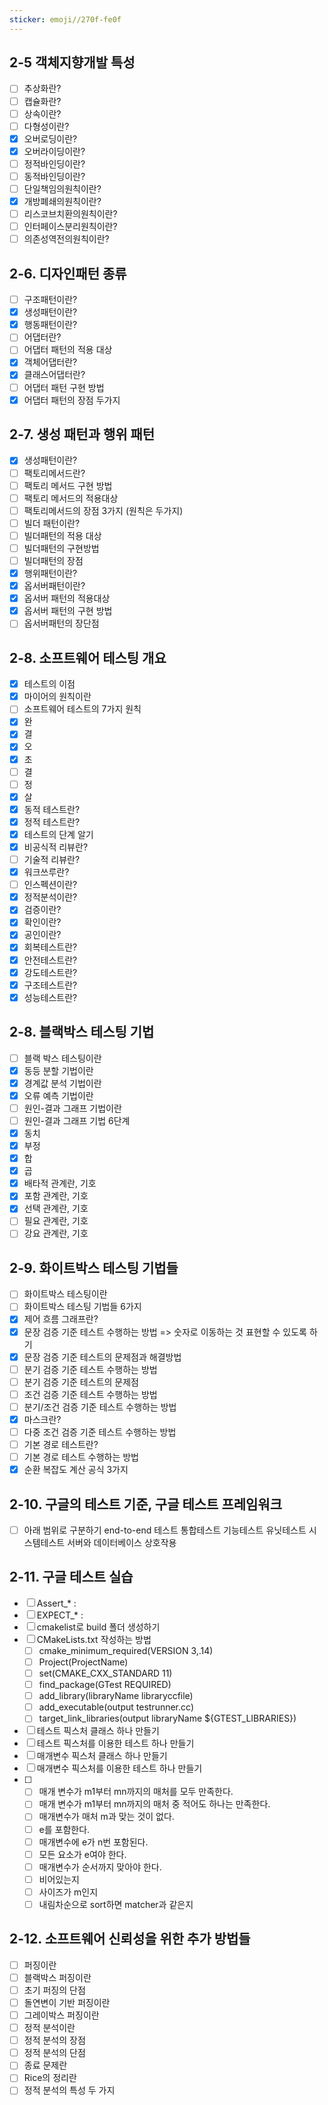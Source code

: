 ```yaml
---
sticker: emoji//270f-fe0f
---
```

## 2-5 객체지향개발 특성
- [ ] 추상화란?
- [ ] 캡슐화란?
- [ ] 상속이란?
- [ ] 다형성이란?
- [x] 오버로딩이란?
- [x] 오버라이딩이란?
- [ ] 정적바인딩이란?
- [ ] 동적바인딩이란?
- [ ] 단일책임의원칙이란?
- [x] 개방폐쇄의원칙이란?
- [ ] 리스코브치환의원칙이란?
- [ ] 인터페이스분리원칙이란?
- [ ] 의존성역전의원칙이란?
## 2-6. 디자인패턴 종류
- [ ] 구조패턴이란?
- [x] 생성패턴이란?
- [x] 행동패턴이란?
- [ ] 어댑터란?
- [ ] 어댑터 패턴의 적용 대상
- [x] 객체어댑터란?
- [x] 클래스어댑터란?
- [ ] 어댑터 패턴 구현 방법
- [x] 어댑터 패턴의 장점 두가지
## 2-7. 생성 패턴과 행위 패턴
- [x] 생성패턴이란?
- [ ] 팩토리메서드란?
- [ ] 팩토리 메서드 구현 방법
- [ ] 팩토리 메서드의 적용대상
- [ ] 팩토리메서드의 장점 3가지 (원칙은 두가지)
- [ ] 빌더 패턴이란?
- [ ] 빌더패턴의 적용 대상
- [ ] 빌더패턴의 구현방법
- [ ] 빌더패턴의 장점
- [x] 행위패턴이란?
- [x] 옵서버패턴이란?
- [x] 옵서버 패턴의 적용대상
- [x] 옵서버 패턴의 구현 방법
- [ ] 옵서버패턴의 장단점

## 2-8. 소프트웨어 테스팅 개요
- [x] 테스트의 이점
- [x] 마이어의 원칙이란
- [ ] 소프트웨어 테스트의 7가지 원칙
- [x] 완
- [x] 결
- [x] 오
- [x] 초
- [ ] 결
- [ ] 정
- [x] 살
- [x] 동적 테스트란?
- [x] 정적 테스트란?
- [x] 테스트의 단계 알기
- [x] 비공식적 리뷰란?
- [ ] 기술적 리뷰란?
- [x] 워크쓰루란?
- [ ] 인스펙션이란?
- [x] 정적분석이란?
- [x] 검증이란?
- [x] 확인이란?
- [x] 공인이란?
- [x] 회복테스트란?
- [x] 안전테스트란?
- [x] 강도테스트란?
- [x] 구조테스트란?
- [x] 성능테스트란?
## 2-8. 블랙박스 테스팅 기법
- [ ] 블랙 박스 테스팅이란
- [x] 동등 분할 기법이란
- [x] 경계값 분석 기법이란
- [x] 오류 예측 기법이란
- [ ] 원인-결과 그래프 기법이란
- [ ] 원인-결과 그래프 기법 6단계
- [x] 동치
- [x] 부정
- [x] 합
- [x] 곱
- [x] 배타적 관계란, 기호
- [x] 포함 관계란, 기호
- [x] 선택 관계란, 기호
- [ ] 필요 관계란, 기호
- [ ] 강요 관계란, 기호
## 2-9. 화이트박스 테스팅 기법들
- [ ] 화이트박스 테스팅이란
- [ ] 화이트박스 테스팅 기법들 6가지
- [x] 제어 흐름 그래프란?
- [x] 문장 검증 기준 테스트 수행하는 방법 => 숫자로 이동하는 것 표현할 수 있도록 하기
- [x] 문장 검증 기준 테스트의 문제점과 해결방법
- [ ] 분기 검증 기준 테스트 수행하는 방법
- [ ] 분기 검증 기준 테스트의 문제점
- [ ] 조건 검증 기준 테스트 수행하는 방법
- [ ] 분기/조건 검증 기준 테스트 수행하는 방법
- [x] 마스크란?
- [ ] 다중 조건 검증 기준 테스트 수행하는 방법
- [ ] 기본 경로 테스트란?
- [ ] 기본 경로 테스트 수행하는 방법
- [x] 순환 복잡도 계산 공식 3가지
## 2-10. 구글의 테스트 기준, 구글 테스트 프레임워크

- [ ] 아래 범위로 구분하기
end-to-end 테스트
통합테스트
기능테스트
유닛테스트
시스템테스트
서버와 데이터베이스 상호작용

## 2-11. 구글 테스트 실습
- [ ] Assert_* : 
- [ ] EXPECT_* : 
- [ ] cmakelist로 build 폴더 생성하기
- [ ] CMakeLists.txt 작성하는 방법
	- [ ] cmake_minimum_required(VERSION 3,.14)
	- [ ] Project(ProjectName)
	- [ ] set(CMAKE_CXX_STANDARD 11)
	- [ ] find_package(GTest REQUIRED)
	- [ ] add_library(libraryName libraryccfile)
	- [ ] add_executable(output testrunner.cc) 
	- [ ] target_link_libraries(output libraryName ${GTEST_LIBRARIES})
- [ ] 테스트 픽스처 클래스 하나 만들기
- [ ] 테스트 픽스처를 이용한 테스트 하나 만들기
- [ ] 매개변수 픽스처 클래스 하나 만들기
- [ ] 매개변수 픽스처를 이용한 테스트 하나 만들기
- [ ] 
	- [ ] 매개 변수가 m1부터 mn까지의 매처를 모두 만족한다.
	- [ ] 매개 변수가 m1부터 mn까지의 매처 중 적어도 하나는 만족한다.
	- [ ] 매개변수가 매처 m과 맞는 것이 없다.
	- [ ] e를 포함한다.
	- [ ] 매개변수에 e가 n번 포함된다.
	- [ ] 모든 요소가 e여야 한다.
	- [ ] 매개변수가 순서까지 맞아야 한다.
	- [ ] 비어있는지
	- [ ] 사이즈가 m인지
	- [ ] 내림차순으로 sort하면 matcher과 같은지
## 2-12. 소프트웨어 신뢰성을 위한 추가 방법들
- [ ] 퍼징이란
- [ ] 블랙박스 퍼징이란
- [ ] 초기 퍼징의 단점
- [ ] 돌연변이 기반 퍼징이란
- [ ] 그레이박스 퍼징이란
- [ ] 정적 분석이란
- [ ] 정적 분석의 장점
- [ ] 정적 분석의 단점
- [ ] 종료 문제란
- [ ] Rice의 정리란
- [ ] 정적 분석의 특성 두 가지